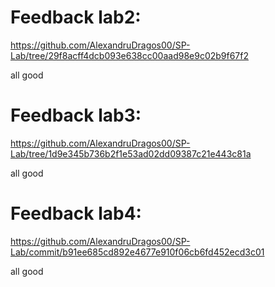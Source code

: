 # Feedback lab2:
https://github.com/AlexandruDragos00/SP-Lab/tree/29f8acff4dcb093e638cc00aad98e9c02b9f67f2

all good

# Feedback lab3:
https://github.com/AlexandruDragos00/SP-Lab/tree/1d9e345b736b2f1e53ad02dd09387c21e443c81a

all good

# Feedback lab4:
https://github.com/AlexandruDragos00/SP-Lab/commit/b91ee685cd892e4677e910f06cb6fd452ecd3c01

all good
